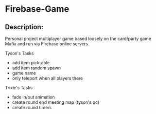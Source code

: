 # Firebase-Game

Description:
-----------
Personal project multiplayer game based loosely on the card/party game Mafia and run via Firebase online servers.

Tyson's Tasks
- add item pick-able
- add item random spawn
- game name
- only teleport when all players there


Trixie's Tasks
- fade in/out animation
- create round end meeting map (tyson's pc)
- create round timers

